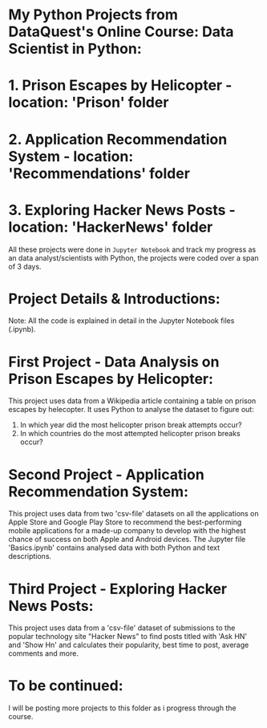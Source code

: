 # My Python Projects from DataQuest's Online Course: Data Scientist in Python:

# 1. Prison Escapes by Helicopter - location: 'Prison' folder
# 2. Application Recommendation System - location: 'Recommendations' folder
# 3. Exploring Hacker News Posts - location: 'HackerNews' folder

All these projects were done in `Jupyter Notebook` and track my progress as an data analyst/scientists with Python, 
the projects were coded over a span of 3 days.

# Project Details & Introductions: 
Note: All the code is explained in detail in the Jupyter Notebook files (.ipynb).

# First Project - Data Analysis on Prison Escapes by Helicopter:
This project uses data from a Wikipedia article containing a table on prison escapes by helecopter.
It uses Python to analyse the dataset to figure out:
1. In which year did the most helicopter prison break attempts occur?
2. In which countries do the most attempted helicopter prison breaks occur?

# Second Project - Application Recommendation System: 
This project uses data from two 'csv-file' datasets on all the applications on Apple Store and Google Play Store
to recommend the best-performing mobile applications for a made-up company to develop with the highest chance of success on 
both Apple and Android devices.
The Jupyter file 'Basics.ipynb' contains analysed data with both Python and text descriptions.

# Third Project - Exploring Hacker News Posts:
This project uses data from a 'csv-file' dataset of submissions to the popular technology site "Hacker News" to find posts
titled with 'Ask HN' and 'Show Hn' and calculates their popularity, best time to post, average comments and more.

# To be continued:
I will be posting more projects to this folder as i progress through the course.
